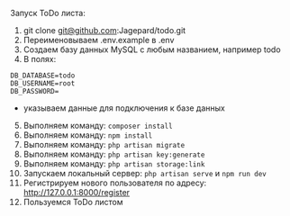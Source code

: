 Запуск ToDo листа:
1. git clone git@github.com:Jagepard/todo.git
2. Переименовываем .env.example в .env
3. Создаем базу данных MySQL с любым названием, например todo
4. В полях: 
```
DB_DATABASE=todo
DB_USERNAME=root
DB_PASSWORD=
```
- указываем данные для подключения к базе данных
5. Выполняем команду: ```composer install```
6. Выполняем команду: ```npm install```
7. Выполняем команду: ```php artisan migrate```
8. Выполняем команду: ```php artisan key:generate```
9. Выполняем команду: ```php artisan storage:link```
10. Запускаем локальный сервер: ```php artisan serve``` и ```npm run dev```
11. Регистрируем нового пользователя по адресу: http://127.0.0.1:8000/register
12. Пользуемся ToDo листом
